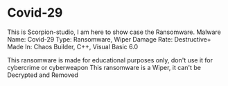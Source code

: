 # Covid-29
This is Scorpion-studio, I am here to show case the Ransomware.
Malware Name: Covid-29
Type: Ransomware, Wiper
Damage Rate: Destructive+
Made In: Chaos Builder, C++, Visual Basic 6.0



This ransomware is made for educational purposes only, don't use it for cybercrime or cyberweapon
This ransomware is a Wiper, it can't be Decrypted and Removed
